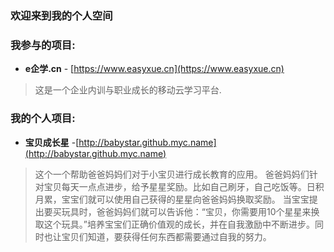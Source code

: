 ### 欢迎来到我的个人空间

### 我参与的项目:

* **e企学.cn** - [https://www.easyxue.cn](https://www.easyxue.cn)

> 这是一个企业内训与职业成长的移动云学习平台.

### 我的个人项目:

* **宝贝成长星** -[http://babystar.github.myc.name](http://babystar.github.myc.name)

> 这个一个帮助爸爸妈妈们对于小宝贝进行成长教育的应用。 爸爸妈妈们针对宝贝每天一点点进步，给予星星奖励。比如自己刷牙，自己吃饭等。日积月累，宝宝们就可以使用自己获得的星星向爸爸妈妈换取奖励。 当宝宝提出要买玩具时，爸爸妈妈们就可以告诉他：“宝贝，你需要用10个星星来换取这个玩具。”培养宝宝们正确价值观的成长，并在自我激励中不断进步。同时也让宝贝们知道，要获得任何东西都需要通过自我的努力。

